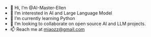 - 👋 Hi, I’m @AI-Master-Ellen
- 👀 I’m interested in AI and Large Language Model
- 🌱 I’m currently learning Python
- 💞️ I’m looking to collaborate on open source AI and LLM projects.
- 📫 Reach me at miaozz@gmail.com

<!---
AI-Master-Ellen/AI-Master-Ellen is a ✨ special ✨ repository because its `README.md` (this file) appears on your GitHub profile.
You can click the Preview link to take a look at your changes.
--->
